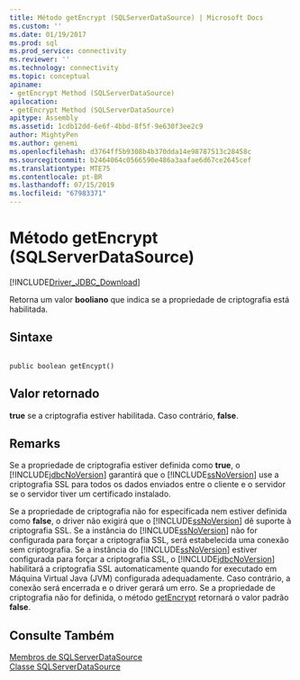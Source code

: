 ```yaml
---
title: Método getEncrypt (SQLServerDataSource) | Microsoft Docs
ms.custom: ''
ms.date: 01/19/2017
ms.prod: sql
ms.prod_service: connectivity
ms.reviewer: ''
ms.technology: connectivity
ms.topic: conceptual
apiname:
- getEncrypt Method (SQLServerDataSource)
apilocation:
- getEncrypt Method (SQLServerDataSource)
apitype: Assembly
ms.assetid: 1cdb12dd-6e6f-4bbd-8f5f-9e630f3ee2c9
author: MightyPen
ms.author: genemi
ms.openlocfilehash: d3764ff5b9308b4b370dda14e98787513c28458c
ms.sourcegitcommit: b2464064c0566590e486a3aafae6d67ce2645cef
ms.translationtype: MTE75
ms.contentlocale: pt-BR
ms.lasthandoff: 07/15/2019
ms.locfileid: "67983371"
---
```

# <a name="getencrypt-method-sqlserverdatasource"></a>Método getEncrypt (SQLServerDataSource)
[!INCLUDE[Driver_JDBC_Download](../../../includes/driver_jdbc_download.md)]

  Retorna um valor **booliano** que indica se a propriedade de criptografia está habilitada.  
  
## <a name="syntax"></a>Sintaxe  
  
```  
  
public boolean getEncypt()  
```  
  
## <a name="return-value"></a>Valor retornado  
 **true** se a criptografia estiver habilitada. Caso contrário, **false**.  
  
## <a name="remarks"></a>Remarks  
 Se a propriedade de criptografia estiver definida como **true**, o [!INCLUDE[jdbcNoVersion](../../../includes/jdbcnoversion_md.md)] garantirá que o [!INCLUDE[ssNoVersion](../../../includes/ssnoversion-md.md)] use a criptografia SSL para todos os dados enviados entre o cliente e o servidor se o servidor tiver um certificado instalado.  
  
 Se a propriedade de criptografia não for especificada nem estiver definida como **false**, o driver não exigirá que o [!INCLUDE[ssNoVersion](../../../includes/ssnoversion-md.md)] dê suporte à criptografia SSL. Se a instância do [!INCLUDE[ssNoVersion](../../../includes/ssnoversion-md.md)] não for configurada para forçar a criptografia SSL, será estabelecida uma conexão sem criptografia. Se a instância do [!INCLUDE[ssNoVersion](../../../includes/ssnoversion-md.md)] estiver configurada para forçar a criptografia SSL, o [!INCLUDE[jdbcNoVersion](../../../includes/jdbcnoversion_md.md)] habilitará a criptografia SSL automaticamente quando for executado em Máquina Virtual Java (JVM) configurada adequadamente. Caso contrário, a conexão será encerrada e o driver gerará um erro. Se a propriedade de criptografia não for definida, o método [getEncrypt](../../../connect/jdbc/reference/getencrypt-method-sqlserverdatasource.md) retornará o valor padrão **false**.  
  
## <a name="see-also"></a>Consulte Também  
 [Membros de SQLServerDataSource](../../../connect/jdbc/reference/sqlserverdatasource-members.md)   
 [Classe SQLServerDataSource](../../../connect/jdbc/reference/sqlserverdatasource-class.md)  
  
  
